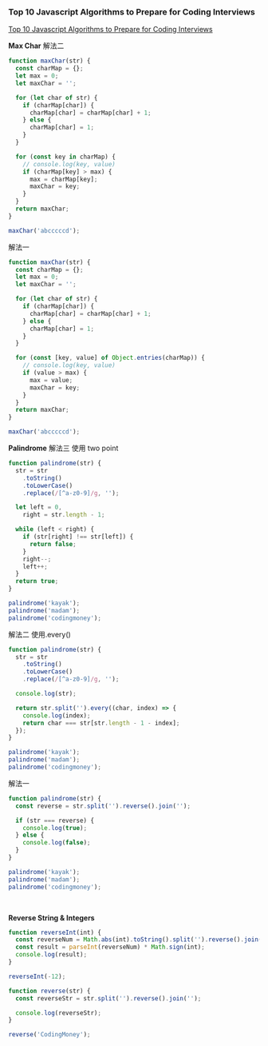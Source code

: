 ### Top 10 Javascript Algorithms to Prepare for Coding Interviews

[Top 10 Javascript Algorithms to Prepare for Coding Interviews](https://youtu.be/ufBbWIyKY2E?si=j0MnKvGNrHdJYiQ8)

**Max Char**
解法二

```js
function maxChar(str) {
  const charMap = {};
  let max = 0;
  let maxChar = '';

  for (let char of str) {
    if (charMap[char]) {
      charMap[char] = charMap[char] + 1;
    } else {
      charMap[char] = 1;
    }
  }

  for (const key in charMap) {
    // console.log(key, value)
    if (charMap[key] > max) {
      max = charMap[key];
      maxChar = key;
    }
  }
  return maxChar;
}

maxChar('abcccccd');
```

解法一

```js
function maxChar(str) {
  const charMap = {};
  let max = 0;
  let maxChar = '';

  for (let char of str) {
    if (charMap[char]) {
      charMap[char] = charMap[char] + 1;
    } else {
      charMap[char] = 1;
    }
  }

  for (const [key, value] of Object.entries(charMap)) {
    // console.log(key, value)
    if (value > max) {
      max = value;
      maxChar = key;
    }
  }
  return maxChar;
}

maxChar('abcccccd');
```

**Palindrome**
解法三 使用 two point

```js
function palindrome(str) {
  str = str
    .toString()
    .toLowerCase()
    .replace(/[^a-z0-9]/g, '');

  let left = 0,
    right = str.length - 1;

  while (left < right) {
    if (str[right] !== str[left]) {
      return false;
    }
    right--;
    left++;
  }
  return true;
}

palindrome('kayak');
palindrome('madam');
palindrome('codingmoney');
```

解法二 使用.every()

```js
function palindrome(str) {
  str = str
    .toString()
    .toLowerCase()
    .replace(/[^a-z0-9]/g, '');

  console.log(str);

  return str.split('').every((char, index) => {
    console.log(index);
    return char === str[str.length - 1 - index];
  });
}

palindrome('kayak');
palindrome('madam');
palindrome('codingmoney');
```

解法一

```js
function palindrome(str) {
  const reverse = str.split('').reverse().join('');

  if (str === reverse) {
    console.log(true);
  } else {
    console.log(false);
  }
}

palindrome('kayak');
palindrome('madam');
palindrome('codingmoney');
```

<br/>

**Reverse String & Integers**

```js
function reverseInt(int) {
  const reverseNum = Math.abs(int).toString().split('').reverse().join('');
  const result = parseInt(reverseNum) * Math.sign(int);
  console.log(result);
}

reverseInt(-12);
```

```js
function reverse(str) {
  const reverseStr = str.split('').reverse().join('');

  console.log(reverseStr);
}

reverse('CodingMoney');
```
